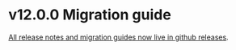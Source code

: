 # v12.0.0 Migration guide

[All release notes and migration guides now live in github releases](https://github.com/seek-oss/sku/releases/tag/sku%4012.0.0).
